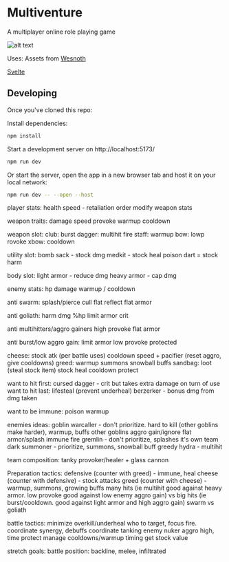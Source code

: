 # Multiventure

A multiplayer online role playing game

![alt text](https://www.gnu.org/graphics/gplv3-with-text-136x68.png)

Uses:
Assets from [Wesnoth](https://github.com/wesnoth/wesnoth)

[Svelte](https://svelte.dev/)

## Developing

Once you've cloned this repo:

Install dependencies:

```bash
npm install
```

Start a development server on http://localhost:5173/

```bash
npm run dev
```

Or start the server, open the app in a new browser tab and host it on your local network:
```bash
npm run dev -- --open --host
```


player stats:
health
speed - retaliation order
modify weapon stats

weapon traits:
damage
speed
provoke
warmup
cooldown

weapon slot:
club: burst
dagger: multihit
fire staff: warmup
bow: lowp rovoke
xbow: cooldown

utility slot:
bomb sack - stock dmg
medkit - stock heal
poison dart = stock harm

body slot:
light armor - reduce dmg
heavy armor - cap dmg

enemy stats:
hp
damage
warmup / cooldown

anti swarm:
    splash/pierce
    cull
    flat reflect
    flat armor

anti goliath:
    harm dmg %hp
    limit armor
    crit

anti multihitters/aggro gainers
    high provoke
    flat armor

anti burst/low aggro gain:
    limit armor
    low provoke
    protected

cheese:
    stock atk (per battle uses)
    cooldown
    speed + pacifier (reset aggro, give cooldowns)
greed:
    warmup
    summons
    snowball buffs
sandbag:
    loot (steal stock item)
    stock heal
    cooldown protect

want to hit first:
    cursed dagger - crit but takes extra damage on turn of use
want to hit last:
    lifesteal (prevent underheal)
    berzerker - bonus dmg from dmg taken

want to be immune:
    poison
    warmup

enemies ideas:
goblin warcaller - don't prioritize. hard to kill (other goblins make harder), warmup, buffs other goblins aggro gain/ignore flat armor/splash immune
fire gremlin - don't prioritize, splashes it's own team
dark summoner - prioritize, summons, snowball buff greedy
hydra - multihit

team composition:
tanky provoker/healer + glass cannon

Preparation tactics:
defensive (counter with greed) - immune, heal
cheese (counter with defensive) - stock attacks
greed (counter with cheese) - warmup, summons, growing buffs
many hits (ie multihit good against heavy armor. low provoke good against low enemy aggro gain) vs big hits (ie burst/cooldown. good against light armor and high aggro gain)
swarm vs goliath

battle tactics:
minimize overkill/underheal
who to target, focus fire.
coordinate synergy, debuffs
coordinate tanking
enemy nuker aggro high, time protect
manage cooldowns/warmup timing
get stock value

stretch goals:
battle position: backline, melee, infiltrated

